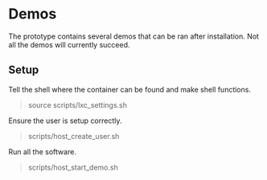 # Demos

The prototype contains several demos that can be ran after installation. Not all the demos will currently succeed.


## Setup

Tell the shell where the container can be found and make shell functions.
> source scripts/lxc_settings.sh

Ensure the user is setup correctly.
> scripts/host_create_user.sh

Run all the software.
> scripts/host_start_demo.sh


